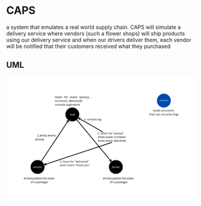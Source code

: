# CAPS

a system that emulates a real world supply chain. CAPS will simulate a delivery service where vendors (such a flower shops) will ship products using our delivery service and when our drivers deliver them, each vendor will be notified that their customers received what they purchased

## UML

![Event Driven Programming](Event-Driven%20Programming.png)